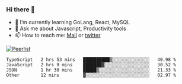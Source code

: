 ### Hi there 👋

- 🌱 I’m currently learning GoLang, React, MySQL
- 💬 Ask me about Javascript, Productivity tools 
- 📫 How to reach me: [Mail](mailto:kvaishak47@gmail.com) or [twitter](https://twitter.com/kvaish4k)

[![Peerlist](https://peerlist-readme-badge.herokuapp.com/api/kvaishak)](https://peerlist.io/kvaishak)

<!--START_SECTION:waka-->

```text
TypeScript   2 hrs 53 mins   ██████████▒░░░░░░░░░░░░░░   40.98 %
JavaScript   2 hrs 9 mins    ███████▓░░░░░░░░░░░░░░░░░   30.52 %
JSON         1 hr 30 mins    █████▒░░░░░░░░░░░░░░░░░░░   21.33 %
Other        12 mins         ▓░░░░░░░░░░░░░░░░░░░░░░░░   02.97 %
```

<!--END_SECTION:waka-->
